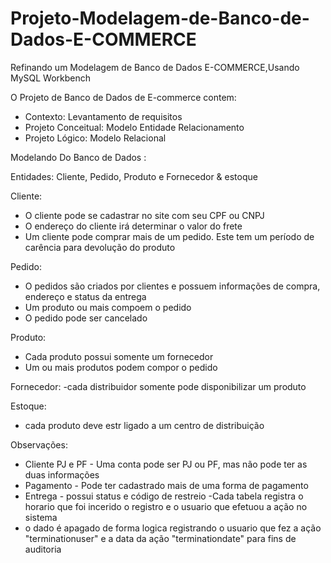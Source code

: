 # Projeto-Modelagem-de-Banco-de-Dados-E-COMMERCE
Refinando um Modelagem de Banco de Dados E-COMMERCE,Usando MySQL Workbench

O Projeto de Banco de Dados de E-commerce contem:
- Contexto: Levantamento de requisitos
- Projeto Conceitual: Modelo Entidade Relacionamento
- Projeto Lógico: Modelo Relacional

Modelando Do Banco de Dados :

Entidades:
Cliente, Pedido, Produto e Fornecedor & estoque

Cliente:
- O cliente pode se cadastrar no site com seu CPF ou CNPJ
- O endereço do cliente irá determinar o valor do frete
- Um cliente pode comprar mais de um pedido. Este tem um período de carência para devolução do produto

Pedido:
- O pedidos são criados por clientes e possuem informações de compra, endereço e status da entrega
- Um produto ou mais compoem o pedido
- O pedido pode ser cancelado

Produto:
- Cada produto possui somente um fornecedor
- Um ou mais produtos podem compor o pedido

Fornecedor:
-cada distribuidor somente pode disponibilizar um produto

Estoque:
- cada produto deve estr ligado a um centro de distribuição



Observações:
- Cliente PJ e PF - Uma conta pode ser PJ ou PF, mas não pode ter as duas informações
- Pagamento - Pode ter cadastrado mais de uma forma de pagamento
- Entrega - possui status e código de restreio
-Cada tabela registra o horario que foi incerido o registro e o usuario que efetuou a ação no sistema
- o dado é apagado de forma logica  registrando  o usuario que fez a ação "terminationuser" e a data da ação  "terminationdate" para fins de auditoria